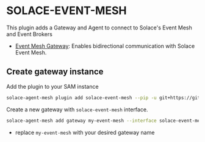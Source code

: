 # SOLACE-EVENT-MESH

This plugin adds a Gateway and Agent to connect to Solace's Event Mesh and Event Brokers

- [Event Mesh Gateway](./docs/event_mesh_gateway.md): Enables bidirectional communication with Solace Event Mesh.

## Create gateway instance

Add the plugin to your SAM instance

```sh
solace-agent-mesh plugin add solace-event-mesh --pip -u git+https://github.com/SolaceLabs/solace-agent-mesh-core-plugins#subdirectory=solace-event-mesh
```

Create a new gateway with `solace-event-mesh` interface.


```sh
solace-agent-mesh add gateway my-event-mesh --interface solace-event-mesh
```

- replace `my-event-mesh` with your desired gateway name